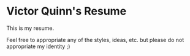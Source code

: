 Victor Quinn's Resume
=====================

This is my resume.

Feel free to appropriate any of the styles, ideas, etc. but please do not appropriate my identity ;)
